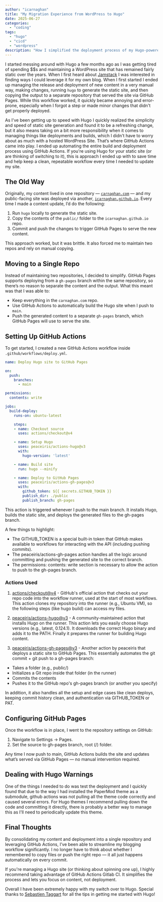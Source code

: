 ```yaml
---
author: "icarnaghan"
title: "My Migration Experience from WordPress to Hugo"
date: 2025-06-27
categories: 
  - "coding"
tags: 
  - "hugo"
  - "cicd"
  - "wordpress"
description: "How I simplified the deployment process of my Hugo-powered blog using GitHub Actions and GitHub Pages."
---
```


I started messing around with Hugo a few months ago as I was getting tired of spending $$s and maintaining a WordPress site that has remained fairly static over the years. When I first heard about [Jamstack](https://jamstack.org/) I was interested in finding ways I could leverage it for my own blog. When I first started I ended up managing the release and deployment of new content in a very manual way, making changes, running `hugo` to generate the static site, and then copying the output to a separate repository that served the site via GitHub Pages. While this workflow worked, it quickly became annoying and error-prone, especially when I forgot a step or made minor changes that didn't get properly deployed.

As I've been getting up to speed with Hugo I quickly realized the simplicity and speed of static site generation and found it to be a refreshing change, but it also means taking on a bit more responsibility when it comes to managing things like deployments and builds, which I didn't have to worry about as much with a hosted WordPress Site. That’s where GitHub Actions came into play. I ended up automating the entire build and deployment process using GitHub Actions. If you're using Hugo for your static site (or are thinking of switching to it), this is approach I ended up with to save time and help keep a clean, repeatable workflow every time I needed to update my site.

## The Old Way

Originally, my content lived in one repository — [`carnaghan.com`](https://github.com/icarnaghan/carnaghan.com) — and my public-facing site was deployed via another, [`icarnaghan.github.io`](https://github.com/icarnaghan/icarnaghan.github.io). Every time I made a content update, I’d do the following:

1. Run `hugo` locally to generate the static site.
2. Copy the contents of the `public/` folder to the `icarnaghan.github.io` repo.
3. Commit and push the changes to trigger GitHub Pages to serve the new content.

This approach worked, but it was brittle. It also forced me to maintain two repos and rely on manual copying.

## Moving to a Single Repo

Instead of maintaining two repositories, I decided to simplify. GitHub Pages supports deploying from a `gh-pages` branch within the same repository, so there’s no reason to separate the content and the output. What this meant was that I was able to:

- Keep everything in the `carnaghan.com` repo.
- Use GitHub Actions to automatically build the Hugo site when I push to `main`.
- Push the generated content to a separate `gh-pages` branch, which GitHub Pages will use to serve the site.


## Setting Up GitHub Actions

To get started, I created a new GitHub Actions workflow inside `.github/workflows/deploy.yml`.

```yaml
name: Deploy Hugo site to GitHub Pages

on:
  push:
    branches:
      - main

permissions:
  contents: write

jobs:
  build-deploy:
    runs-on: ubuntu-latest

    steps:
    - name: Checkout source
      uses: actions/checkout@v4

    - name: Setup Hugo
      uses: peaceiris/actions-hugo@v3
      with:
        hugo-version: 'latest'

    - name: Build site
      run: hugo --minify

    - name: Deploy to GitHub Pages
      uses: peaceiris/actions-gh-pages@v3
      with:
        github_token: ${{ secrets.GITHUB_TOKEN }}
        publish_dir: ./public
        publish_branch: gh-pages
```

This action is triggered whenever I push to the main branch. It installs Hugo, builds the static site, and deploys the generated files to the gh-pages branch.

A few things to highlight:

- The GITHUB_TOKEN is a special built-in token that GitHub makes available to workflows for interacting with the API (including pushing commits).
- The peaceiris/actions-gh-pages action handles all the logic around committing and pushing the generated site to the correct branch.
- The permissions: contents: write section is necessary to allow the action to push to the gh-pages branch.

### Actions Used

1. [actions/checkout@v4](https://github.com/actions/checkout) - GitHub's official action that checks out your repo code into the workflow runner, used at the start of most workflows. This action clones my repository into the runner (e.g., Ubuntu VM), so the following steps (like hugo build) can access my files.

2. [peaceiris/actions-hugo@v3](https://github.com/peaceiris/actions-hugo) - A community-maintained action that installs Hugo on the runner. This action lets you easily choose Hugo versions (e.g., latest, 0.124.1). It downloads the correct Hugo binary and adds it to the PATH. Finally it prepares the runner for building Hugo content.

3. [peaceiris/actions-gh-pages@v3](https://github.com/peaceiris/actions-gh-pages) - Another action by peaceiris that deploys a static site to GitHub Pages. This essentially automates the git commit + git push to a gh-pages branch:

- Takes a folder (e.g., public/)
- Initializes a Git repo inside that folder (in the runner)
- Commits the contents
- Pushes it to the GitHub repo's gh-pages branch (or another you specify)

In addition, it also handles all the setup and edge cases like clean deploys, keeping commit history clean, and authentication via GITHUB_TOKEN or PAT.

## Configuring GitHub Pages
Once the workflow is in place, I went to the repository settings on GitHub:

1. Navigate to Settings → Pages.
2. Set the source to gh-pages branch, root (/) folder.

Any time I now push to main, GitHub Actions builds the site and updates what’s served via GitHub Pages — no manual intervention required.

## Dealing with Hugo Warnings

One of the things I needed to do was test the deployment and I quickly found that due to the way I had installed the PaperMod theme as a submodule, github actions was not pulling all the theme code correctly and caused several errors. For Hugo themes I recommend pulling down the code and committing it directly, there is probably a better way to manage this as I'll need to periodically update this theme.

## Final Thoughts

By consolidating my content and deployment into a single repository and leveraging GitHub Actions, I’ve been able to streamline my blogging workflow significantly. I no longer have to think about whether I remembered to copy files or push the right repo — it all just happens automatically on every commit.

If you're managing a Hugo site (or thinking about spinning one up), I highly recommend taking advantage of GitHub Actions Gitlab CI. It simplifies the process and lets you focus on content, not deployment. 

Overall I have been extremely happy with my switch over to Hugo. Special thanks to [Sebastien Taggart](https://www.sebastientaggart.com/) for all the tips in getting me started with Hugo!